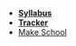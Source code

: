 *  **[Syllabus](README.md)**
*  **[Tracker](https://github.com/Tech-at-DU)**
* [Make School](https://github.com/Tech-at-DU)
